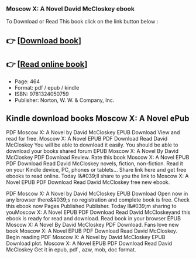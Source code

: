 ### Moscow X: A Novel David McCloskey ebook

To Download or Read This book click on the link button below :

## 👉  [**[Download book](http://get-pdfs.com/download.php?group=book&from=github.com&id=686699&lnk=1081 "Download book")**]

## 👉  [**[Read online book](http://get-pdfs.com/download.php?group=book&from=github.com&id=686699&lnk=1081 "Read online book")**]


* Page: 464
* Format: pdf / epub / kindle
* ISBN: 9781324050759
* Publisher: Norton, W. W. &amp; Company, Inc.



## Kindle download books Moscow X: A Novel ePub


PDF Moscow X: A Novel by David McCloskey EPUB Download View and read for free. Moscow X: A Novel EPUB PDF Download Read David McCloskey You will be able to download it easily. You should be able to download your books shared forum EPUB Moscow X: A Novel By David McCloskey PDF Download Review. Rate this book Moscow X: A Novel EPUB PDF Download Read David McCloskey novels, fiction, non-fiction. Read it on your Kindle device, PC, phones or tablets... Share link here and get free ebooks to read online. Today I&amp;#039;ll share to you the link to Moscow X: A Novel EPUB PDF Download Read David McCloskey free new ebook.

PDF Moscow X: A Novel by David McCloskey EPUB Download Open now in any browser there&amp;#039;s no registration and complete book is free. Check this ebook now Pages Published Publisher. Today I&amp;#039;m sharing to youMoscow X: A Novel EPUB PDF Download Read David McCloskeyand this ebook is ready for read and download. Read book in your browser EPUB Moscow X: A Novel By David McCloskey PDF Download. Fans love new book Moscow X: A Novel EPUB PDF Download Read David McCloskey. Begin reading PDF Moscow X: A Novel by David McCloskey EPUB Download plot. Moscow X: A Novel EPUB PDF Download Read David McCloskey Get it in epub, pdf , azw, mob, doc format.





